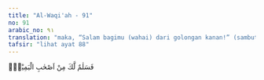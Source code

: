 ```yaml
---
title: "Al-Waqi'ah - 91"
no: 91
arabic_no: ٩١
translation: "maka, “Salam bagimu (wahai) dari golongan kanan!” (sambut malaikat)."
tafsir: "lihat ayat 88"
---
```


فَسَلٰمٌ لَّكَ مِنْ اَصْحٰبِ الْيَمِيْنِۗ  
